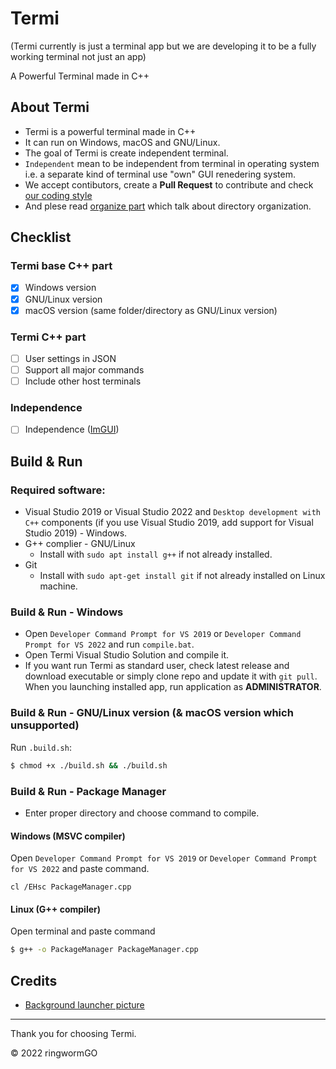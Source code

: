 # Termi
(Termi currently is just a terminal app but we are developing it to be a fully working terminal not just an app)

A Powerful Terminal made in C++

## About Termi
- Termi is a powerful terminal made in C++
- It can run on Windows, macOS and GNU/Linux.
- The goal of Termi is create independent terminal.
- `Independent` mean to be independent from terminal in operating system i.e. a separate kind of terminal use "own" GUI renedering system.
- We accept contibutors, create a **Pull Request** to contribute and check [our coding style](https://github.com/ringwormGO-organization/Termi/blob/main/CONTRIBUTING.md#coding-sytle-for-pull-requests)
- And plese read [organize part](https://github.com/ringwormGO-organization/Termi/blob/main/CONTRIBUTING.md#code-organization) which talk about directory organization.

## Checklist
### Termi base C++ part
- [x] Windows version
- [x] GNU/Linux version
- [x] macOS version (same folder/directory as GNU/Linux version)

### Termi C++ part
- [ ] User settings in JSON
- [ ] Support all major commands
- [ ] Include other host terminals

### Independence
- [ ] Independence ([ImGUI](https://github.com/ocornut/imgui))

## Build & Run
### Required software:
- Visual Studio 2019 or Visual Studio 2022 and `Desktop development with C++` components (if you use Visual Studio 2019, add support for Visual Studio 2019) - Windows.
- G++ complier - GNU/Linux
  - Install with ```sudo apt install g++``` if not already installed.
- Git
  - Install with ```sudo apt-get install git``` if not already installed on Linux machine.

### Build & Run - Windows
- Open `Developer Command Prompt for VS 2019` or `Developer Command Prompt for VS 2022` and run `compile.bat`.
- Open Termi Visual Studio Solution and compile it.
- If you want run Termi as standard user, check latest release and download executable or simply clone repo and update it with `git pull`. When you launching installed app, run application as **ADMINISTRATOR**.

### Build & Run - GNU/Linux version (& macOS version which unsupported)
Run `.build.sh`:

```sh
$ chmod +x ./build.sh && ./build.sh
```

### Build & Run - Package Manager
- Enter proper directory and choose command to compile.
#### Windows (MSVC compiler)
Open `Developer Command Prompt for VS 2019` or `Developer Command Prompt for VS 2022` and paste command.

```
cl /EHsc PackageManager.cpp
```

#### Linux (G++ compiler)
Open terminal and paste command
```sh
$ g++ -o PackageManager PackageManager.cpp
```

## Credits
- [Background launcher picture](https://pixabay.com/photos/leaf-maple-autumn-foliage-botany-3865014/)
____________________________________

Thank you for choosing Termi.

© 2022 ringwormGO
